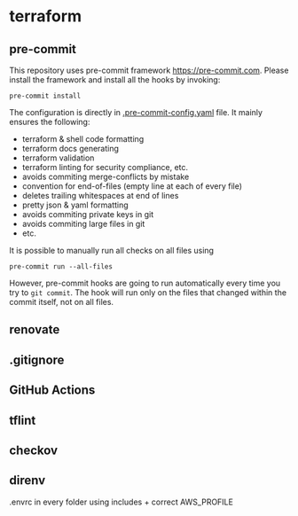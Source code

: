 # terraform

## pre-commit
This repository uses pre-commit framework https://pre-commit.com. Please install
the framework and install all the hooks by invoking:

```
pre-commit install
```

The configuration is directly in [.pre-commit-config.yaml](.pre-commit-config.yaml) file. It mainly ensures the following:

- terraform & shell code formatting
- terraform docs generating
- terraform validation
- terraform linting for security compliance, etc.
- avoids commiting merge-conflicts by mistake
- convention for end-of-files (empty line at each of every file)
- deletes trailing whitespaces at end of lines
- pretty json & yaml formatting
- avoids commiting private keys in git
- avoids commiting large files in git
- etc.

It is possible to manually run all checks on all files using
```
pre-commit run --all-files
```

However, pre-commit hooks are going to run automatically every time you try to `git commit`. The hook will run only on the files that changed within the commit itself, not on all files.

## renovate

## .gitignore

## GitHub Actions

## tflint

## checkov

## direnv
.envrc in every folder using includes + correct AWS_PROFILE

